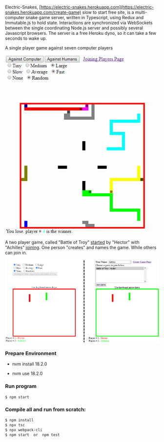 Electric-Snakes, [https://electric-snakes.herokuapp.com](https://electric-snakes.herokuapp.com/create-game) slow to start free site, is a multi-computer snake game server, written in Typescript, using Redux and Immutable.js to hold state.
Interactions are synchronized via WebSockets between the single coordinating Node.js server and possibly several Javascript browsers.
The server is a free Heroku dyno, so it can take a few seconds to wake up.

A single player game against seven computer players

![one person](images/electric-snakes.png)

A two player game, called "Battle of Troy" [started](https://electric-snakes.herokuapp.com/create-game) by "Hector" with "Achilles" [joining](https://electric-snakes.herokuapp.com/join-game).
One person "creates" and names the game. While others can join in.

![two people](images/two-browsers.png)

### Prepare Environment

- nvm install 18.2.0

- nvm use 18.2.0

### Run program

    $ npm start

### Compile all and run from scratch:

    $ npm install
    $ npx tsc
    $ npx webpack-cli
    $ npm start  or  npm test
